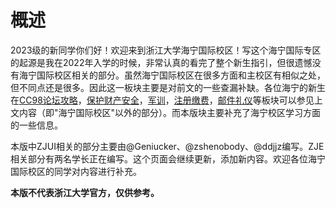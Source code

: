 # 概述
2023级的新同学你们好！欢迎来到浙江大学海宁国际校区！写这个海宁国际专区的起源是我在2022年入学的时候，非常认真的看完了整个新生指引，但很遗憾没有海宁国际校区相关的部分。虽然海宁国际校区在很多方面和主校区有相似之处，但不同点还是很多。因此这一板块主要是对前文的一些查漏补缺。各位海宁的新生在[CC98论坛攻略](../cc98.md)，[保护财产安全](../callout.md)，[军训](../military_training/time.md)，[注册缴费](../registration/fee.md)，[邮件礼仪](../learning/email_etiquette.md)等板块可以参见上文内容（即"海宁国际校区"以外的部分）。而本版块主要补充了海宁校区学习方面的一些信息。  

本版中ZJUI相关的部分主要由@Geniucker、@zshenobody、@ddjjz编写。ZJE相关部分有两名学长正在编写。这个页面会继续更新，添加新内容。欢迎各位海宁国际校区的同学对内容进行补充。  

**本版不代表浙江大学官方，仅供参考。**  
